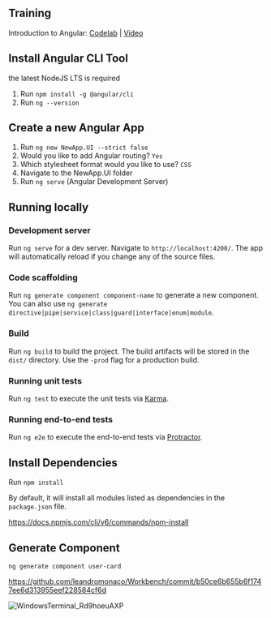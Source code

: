 ## Training

Introduction to Angular: [Codelab](https://codelabs.developers.google.com/introduction-to-angular#0) | [Video](https://www.youtube.com/watch?v=qxchrt04bTA)

## Install Angular CLI Tool

the latest NodeJS LTS is required

1. Run ```npm install -g @angular/cli```
2. Run ```ng --version```

## Create a new Angular App

1. Run ```ng new NewApp.UI --strict false```
2. Would you like to add Angular routing? ```Yes```
3. Which stylesheet format would you like to use? ```CSS```
4. Navigate to the NewApp.UI folder
5. Run ```ng serve``` (Angular Development Server)

## Running locally

### Development server

Run `ng serve` for a dev server. Navigate to `http://localhost:4200/`. The app will automatically reload if you change any of the source files.

### Code scaffolding

Run `ng generate component component-name` to generate a new component. You can also use `ng generate directive|pipe|service|class|guard|interface|enum|module`.

### Build

Run `ng build` to build the project. The build artifacts will be stored in the `dist/` directory. Use the `-prod` flag for a production build.

### Running unit tests

Run `ng test` to execute the unit tests via [Karma](https://karma-runner.github.io).

### Running end-to-end tests

Run `ng e2e` to execute the end-to-end tests via [Protractor](http://www.protractortest.org/).

## Install Dependencies

Run ```npm install```

By default, it will install all modules listed as dependencies in the ```package.json``` file.

https://docs.npmjs.com/cli/v6/commands/npm-install

## Generate Component

```ng generate component user-card```

https://github.com/leandromonaco/Workbench/commit/b50ce6b655b6f1747ee6d313955eef228584cf6d

![WindowsTerminal_Rd9hoeuAXP](https://user-images.githubusercontent.com/5598150/168176658-34820f94-c3c4-4c77-a934-add63b8720aa.gif)




